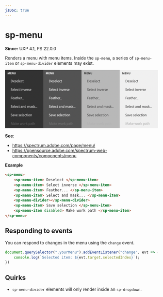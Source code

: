 ```yaml
---
jsDoc: true
---
```

# sp-menu

**Since:** UXP 4.1, PS 22.0.0

Renders a menu with menu items. Inside the `sp-menu`, a series of `sp-menu-item` or `sp-menu-divider` elements may exist.

![Menus](../assets/sp-menu.png)

**See**:
- https://spectrum.adobe.com/page/menu/
- https://opensource.adobe.com/spectrum-web-components/components/menu

**Example**

```html
<sp-menu>
    <sp-menu-item> Deselect </sp-menu-item>
    <sp-menu-item> Select inverse </sp-menu-item>
    <sp-menu-item> Feather... </sp-menu-item>
    <sp-menu-item> Select and mask... </sp-menu-item>
    <sp-menu-divider></sp-menu-divider>
    <sp-menu-item> Save selection </sp-menu-item>
    <sp-menu-item disabled> Make work path </sp-menu-item>
</sp-menu>
```

## Responding to events

You can respond to changes in the menu using the `change` event.

```js
document.querySelector(".yourMenu").addEventListener("change", evt => {
    console.log(`Selected item: ${evt.target.selectedIndex}`);
})
```

## Quirks

* `sp-menu-divider` elements will only render inside an `sp-dropdown`.

